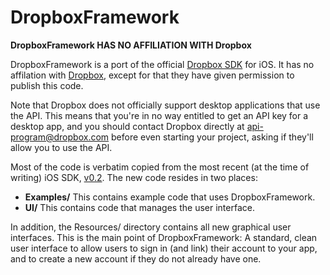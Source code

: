 DropboxFramework
=================

**DropboxFramework HAS NO AFFILIATION WITH Dropbox**

DropboxFramework is a port of the official [Dropbox SDK][1] for iOS. It has no
affilation with [Dropbox][2], except for that they have given permission to
publish this code.

Note that Dropbox does not officially support desktop applications that use the
API. This means that you're in no way entitled to get an API key for a desktop
app, and you should contact Dropbox directly at [api-program@dropbox.com][4]
before even starting your project, asking if they'll allow you to use the API.

Most of the code is verbatim copied from the most recent (at the time of
writing) iOS SDK, [v0.2][3]. The new code resides in two places:

 * **Examples/** This contains example code that uses DropboxFramework.
 * **UI/** This contains code that manages the user interface.

In addition, the Resources/ directory contains all new graphical user
interfaces. This is the main point of DropboxFramework: A standard, clean user
interface to allow users to sign in (and link) their account to your app, and
to create a new account if they do not already have one.

[1]: http://www.dropbox.com/developers/releases "Dropbox SDKs"
[2]: http://www.dropbox.com/ "Dropbox"
[3]: http://www.dropbox.com/static/developers/dropbox-iphone-sdk-0.2.tar.gz "Objective-C/iOS SDK v0.2"
[4]: mailto:api-program@dropbox.com "API Program"
